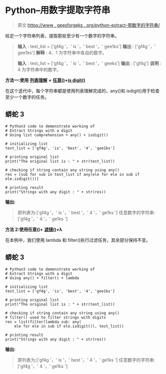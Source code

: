# Python–用数字提取字符串

> 原文:[https://www . geesforgeks . org/python-extract-带数字的字符串/](https://www.geeksforgeeks.org/python-extract-strings-with-a-digit/)

给定一个字符串列表，提取那些至少有一个数字的字符串。

> **输入** : test_list = ['gf4g '，' is '，' best '，' gee1ks']
> **输出** : ['gf4g '，' gee1ks']
> **解释** : 4、1 为字符串中各自的数字。
> 
> **输入** : test_list = ['gf4g '，' is '，' best '，' geeks']
> **输出** : ['gf4g']
> **说明** : 4 为字符串中的数字。

**方法一:使用** [**列表理解**](https://www.geeksforgeeks.org/python-list-comprehension-and-slicing/) **+** [**任意()**](https://www.geeksforgeeks.org/any-all-in-python/)**+**[**is digit()**](https://www.geeksforgeeks.org/python-string-isdigit-application/)

在这个迭代中，每个字符串都是使用列表理解完成的，any()和 isdigit()用于检查至少一个数字的任务。

## 蟒蛇 3

```
# Python3 code to demonstrate working of
# Extract Strings with a digit
# Using list comprehension + any() + isdigit()

# initializing list
test_list = ['gf4g', 'is', 'best', '4', 'gee1ks']

# printing original list
print("The original list is : " + str(test_list))

# checking if string contain any string using any()
res = [sub for sub in test_list if any(ele for ele in sub if ele.isdigit())]

# printing result
print("Strings with any digit : " + str(res))
```

**输出:**

> 原列表为:['gf4g '，' is '，' best '，' 4 '，' ge1ks ']
> 任意数字的字符串:['gf4g '，' 4 '，' ge1ks ']

**方法 2:使用任意()+** [**滤镜()**](https://www.geeksforgeeks.org/filter-in-python/)**+λ**

在本例中，我们使用 lambda 和 filter()执行过滤任务，其余部分保持不变。

## 蟒蛇 3

```
# Python3 code to demonstrate working of
# Extract Strings with a digit
# Using any() + filter() + lambda

# initializing list
test_list = ['gf4g', 'is', 'best', '4', 'gee1ks']

# printing original list
print("The original list is : " + str(test_list))

# checking if string contain any string using any()
# filter() used to filter strings with digits
res = list(filter(lambda sub: any(
    ele for ele in sub if ele.isdigit()), test_list))

# printing result
print("Strings with any digit : " + str(res))
```

**输出:**

> 原列表为:['gf4g '，' is '，' best '，' 4 '，' ge1ks ']
> 任意数字的字符串:['gf4g '，' 4 '，' ge1ks ']